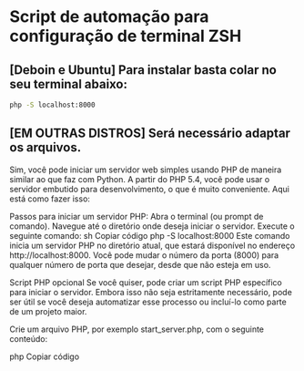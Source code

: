 # Script de automação para configuração de terminal ZSH

## [Deboin e Ubuntu] Para instalar basta colar no seu terminal abaixo:

```bash
php -S localhost:8000
```

## [EM OUTRAS DISTROS] Será necessário adaptar os arquivos.

Sim, você pode iniciar um servidor web simples usando PHP de maneira similar ao que faz com Python. A partir do PHP 5.4, você pode usar o servidor embutido para desenvolvimento, o que é muito conveniente. Aqui está como fazer isso:

Passos para iniciar um servidor PHP:
Abra o terminal (ou prompt de comando).
Navegue até o diretório onde deseja iniciar o servidor.
Execute o seguinte comando:
sh
Copiar código
php -S localhost:8000
Este comando inicia um servidor PHP no diretório atual, que estará disponível no endereço http://localhost:8000. Você pode mudar o número da porta (8000) para qualquer número de porta que desejar, desde que não esteja em uso.

Script PHP opcional
Se você quiser, pode criar um script PHP específico para iniciar o servidor. Embora isso não seja estritamente necessário, pode ser útil se você deseja automatizar esse processo ou incluí-lo como parte de um projeto maior.

Crie um arquivo PHP, por exemplo start_server.php, com o seguinte conteúdo:

php
Copiar código

<?php
$port = 8000;
$dir = __DIR__;
echo "Starting server at http://localhost:$port\n";
chdir($dir);
exec("php -S localhost:$port");
Depois, execute este script a partir da linha de comando:

sh
Copiar código
php start_server.php
Considerações Finais
O servidor embutido do PHP é projetado apenas para desenvolvimento. Não use este servidor em produção, pois ele não é adequado para esse fim.
O comando php -S localhost:8000 serve arquivos a partir do diretório atual. Certifique-se de navegar para o diretório correto antes de executar o comando.
Usar o servidor embutido do PHP é uma maneira rápida e fácil de testar e desenvolver aplicações PHP localmente, sem a necessidade de configurar um servidor web completo como Apache ou Nginx.
